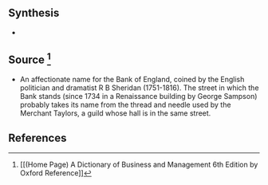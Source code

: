 ## Synthesis
- 
## Source [^1]
- An affectionate name for the Bank of England, coined by the English politician and dramatist R B Sheridan (1751-1816). The street in which the Bank stands (since 1734 in a Renaissance building by George Sampson) probably takes its name from the thread and needle used by the Merchant Taylors, a guild whose hall is in the same street.
## References

[^1]: [[(Home Page) A Dictionary of Business and Management 6th Edition by Oxford Reference]]